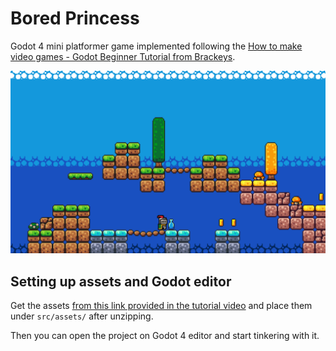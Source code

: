 # Bored Princess
Godot 4 mini platformer game implemented following the [How to make video games - Godot Beginner Tutorial from Brackeys](https://www.youtube.com/watch?v=LOhfqjmasi0).

![screenshot](https://github.com/mcanueste/boredprincess/blob/main/assets/princess.png?raw=true)

## Setting up assets and Godot editor

Get the assets [from this link provided in the tutorial video](https://www.youtube.com/redirect?event=video_description&redir_token=QUFFLUhqbXVGMGpPSTBxakFUenpaTlNTZE5DSnU3enNBUXxBQ3Jtc0ttc2VVTVBaUkxFZVBwQ2xrMm4yZTJnbTNUdXJuaTJsNm5aRWttUVU2RWFMQXBoeEw2TU1wWXIxNDNwNHdZUmxabjE1TEdwcEVkWldMU1VaY2dRZzhpZjJyQ1AwWHZSSnNxQV9zTTdsR1I1RUU1cTNOQQ&q=https%3A%2F%2Fbrackeysgames.itch.io%2Fbrackeys-platformer-bundle&v=LOhfqjmasi0) and place them under `src/assets/` after unzipping.

Then you can open the project on Godot 4 editor and start tinkering with it.
